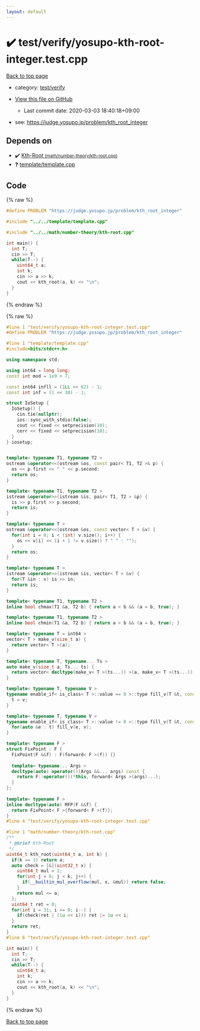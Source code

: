 ```yaml
---
layout: default
---
```


<!-- mathjax config similar to math.stackexchange -->
<script type="text/javascript" async
  src="https://cdnjs.cloudflare.com/ajax/libs/mathjax/2.7.5/MathJax.js?config=TeX-MML-AM_CHTML">
</script>
<script type="text/x-mathjax-config">
  MathJax.Hub.Config({
    TeX: { equationNumbers: { autoNumber: "AMS" }},
    tex2jax: {
      inlineMath: [ ['$','$'] ],
      processEscapes: true
    },
    "HTML-CSS": { matchFontHeight: false },
    displayAlign: "left",
    displayIndent: "2em"
  });
</script>

<script type="text/javascript" src="https://cdnjs.cloudflare.com/ajax/libs/jquery/3.4.1/jquery.min.js"></script>
<script src="https://cdn.jsdelivr.net/npm/jquery-balloon-js@1.1.2/jquery.balloon.min.js" integrity="sha256-ZEYs9VrgAeNuPvs15E39OsyOJaIkXEEt10fzxJ20+2I=" crossorigin="anonymous"></script>
<script type="text/javascript" src="../../../assets/js/copy-button.js"></script>
<link rel="stylesheet" href="../../../assets/css/copy-button.css" />


# :heavy_check_mark: test/verify/yosupo-kth-root-integer.test.cpp

<a href="../../../index.html">Back to top page</a>

* category: <a href="../../../index.html#5a4423c79a88aeb6104a40a645f9430c">test/verify</a>
* <a href="{{ site.github.repository_url }}/blob/master/test/verify/yosupo-kth-root-integer.test.cpp">View this file on GitHub</a>
    - Last commit date: 2020-03-03 18:40:18+09:00


* see: <a href="https://judge.yosupo.jp/problem/kth_root_integer">https://judge.yosupo.jp/problem/kth_root_integer</a>


## Depends on

* :heavy_check_mark: <a href="../../../library/math/number-theory/kth-root.cpp.html">Kth-Root <small>(math/number-theory/kth-root.cpp)</small></a>
* :question: <a href="../../../library/template/template.cpp.html">template/template.cpp</a>


## Code

<a id="unbundled"></a>
{% raw %}
```cpp
#define PROBLEM "https://judge.yosupo.jp/problem/kth_root_integer"

#include "../../template/template.cpp"

#include "../../math/number-theory/kth-root.cpp"

int main() {
  int T;
  cin >> T;
  while(T--) {
    uint64_t a;
    int k;
    cin >> a >> k;
    cout << kth_root(a, k) << "\n";
  }
}

```
{% endraw %}

<a id="bundled"></a>
{% raw %}
```cpp
#line 1 "test/verify/yosupo-kth-root-integer.test.cpp"
#define PROBLEM "https://judge.yosupo.jp/problem/kth_root_integer"

#line 1 "template/template.cpp"
#include<bits/stdc++.h>

using namespace std;

using int64 = long long;
const int mod = 1e9 + 7;

const int64 infll = (1LL << 62) - 1;
const int inf = (1 << 30) - 1;

struct IoSetup {
  IoSetup() {
    cin.tie(nullptr);
    ios::sync_with_stdio(false);
    cout << fixed << setprecision(10);
    cerr << fixed << setprecision(10);
  }
} iosetup;


template< typename T1, typename T2 >
ostream &operator<<(ostream &os, const pair< T1, T2 >& p) {
  os << p.first << " " << p.second;
  return os;
}

template< typename T1, typename T2 >
istream &operator>>(istream &is, pair< T1, T2 > &p) {
  is >> p.first >> p.second;
  return is;
}

template< typename T >
ostream &operator<<(ostream &os, const vector< T > &v) {
  for(int i = 0; i < (int) v.size(); i++) {
    os << v[i] << (i + 1 != v.size() ? " " : "");
  }
  return os;
}

template< typename T >
istream &operator>>(istream &is, vector< T > &v) {
  for(T &in : v) is >> in;
  return is;
}

template< typename T1, typename T2 >
inline bool chmax(T1 &a, T2 b) { return a < b && (a = b, true); }

template< typename T1, typename T2 >
inline bool chmin(T1 &a, T2 b) { return a > b && (a = b, true); }

template< typename T = int64 >
vector< T > make_v(size_t a) {
  return vector< T >(a);
}

template< typename T, typename... Ts >
auto make_v(size_t a, Ts... ts) {
  return vector< decltype(make_v< T >(ts...)) >(a, make_v< T >(ts...));
}

template< typename T, typename V >
typename enable_if< is_class< T >::value == 0 >::type fill_v(T &t, const V &v) {
  t = v;
}

template< typename T, typename V >
typename enable_if< is_class< T >::value != 0 >::type fill_v(T &t, const V &v) {
  for(auto &e : t) fill_v(e, v);
}

template< typename F >
struct FixPoint : F {
  FixPoint(F &&f) : F(forward< F >(f)) {}
 
  template< typename... Args >
  decltype(auto) operator()(Args &&... args) const {
    return F::operator()(*this, forward< Args >(args)...);
  }
};
 
template< typename F >
inline decltype(auto) MFP(F &&f) {
  return FixPoint< F >{forward< F >(f)};
}
#line 4 "test/verify/yosupo-kth-root-integer.test.cpp"

#line 1 "math/number-theory/kth-root.cpp"
/**
 * @brief Kth-Root
 */
uint64_t kth_root(uint64_t a, int k) {
  if(k == 1) return a;
  auto check = [&](uint32_t x) {
    uint64_t mul = 1;
    for(int j = 0; j < k; j++) {
      if(__builtin_mul_overflow(mul, x, &mul)) return false;
    }
    return mul <= a;
  };
  uint64_t ret = 0;
  for(int i = 31; i >= 0; i--) {
    if(check(ret | (1u << i))) ret |= 1u << i;
  }
  return ret;
}
#line 6 "test/verify/yosupo-kth-root-integer.test.cpp"

int main() {
  int T;
  cin >> T;
  while(T--) {
    uint64_t a;
    int k;
    cin >> a >> k;
    cout << kth_root(a, k) << "\n";
  }
}

```
{% endraw %}

<a href="../../../index.html">Back to top page</a>

